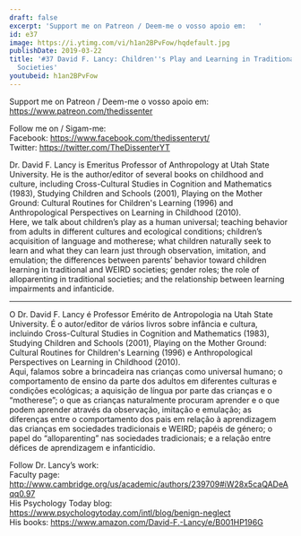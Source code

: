 ```yaml
---
draft: false
excerpt: 'Support me on Patreon / Deem-me o vosso apoio em:   '
id: e37
image: https://i.ytimg.com/vi/h1an2BPvFow/hqdefault.jpg
publishDate: 2019-03-22
title: '#37 David F. Lancy: Children''s Play and Learning in Traditional and WEIRD
  Societies'
youtubeid: h1an2BPvFow
---
```

Support me on Patreon / Deem-me o vosso apoio em:   
https://www.patreon.com/thedissenter

Follow me on / Sigam-me:  
Facebook: https://www.facebook.com/thedissenteryt/  
Twitter: https://twitter.com/TheDissenterYT

Dr. David F. Lancy is Emeritus Professor of Anthropology at Utah State University. He is the author/editor of several books on childhood and culture, including Cross-Cultural Studies in Cognition and Mathematics (1983), Studying Children and Schools (2001), Playing on the Mother Ground: Cultural Routines for Children's Learning (1996) and Anthropological Perspectives on Learning in Childhood (2010).  
Here, we talk about children’s play as a human universal; teaching behavior from adults in different cultures and ecological conditions; children’s acquisition of language and motherese; what children naturally seek to learn and what they can learn just through observation, imitation, and emulation; the differences between parents’ behavior toward children learning in traditional and WEIRD societies; gender roles; the role of alloparenting in traditional societies; and the relationship between learning impairments and infanticide.

---

O Dr. David F. Lancy é Professor Emérito de Antropologia na Utah State University. É o autor/editor de vários livros sobre infância e cultura, incluindo Cross-Cultural Studies in Cognition and Mathematics (1983), Studying Children and Schools (2001), Playing on the Mother Ground: Cultural Routines for Children's Learning (1996) e Anthropological Perspectives on Learning in Childhood (2010).  
Aqui, falamos sobre a brincadeira nas crianças como universal humano; o comportamento de ensino da parte dos adultos em diferentes culturas e condições ecológicas; a aquisição de língua por parte das crianças e o “motherese”; o que as crianças naturalmente procuram aprender e o que podem aprender através da observação, imitação e emulação; as diferenças entre o comportamento dos pais em relação à aprendizagem das crianças em sociedades tradicionais e WEIRD; papéis de género; o papel do “alloparenting” nas sociedades tradicionais; e a relação entre défices de aprendizagem e infanticídio.

Follow Dr. Lancy’s work:  
Faculty page: http://www.cambridge.org/us/academic/authors/239709#iW28x5caQADeAqq0.97  
His Psychology Today blog: https://www.psychologytoday.com/intl/blog/benign-neglect  
His books: https://www.amazon.com/David-F.-Lancy/e/B001HP196G